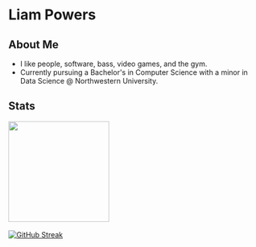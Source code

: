 # Liam Powers

## About Me
* I like people, software, bass, video games, and the gym.
* Currently pursuing a Bachelor's in Computer Science with a minor in Data Science @ Northwestern University.

## Stats

<a href = "https://github.com/anuraghazra/convoychat">
  <img height=200 align="center" src="https://github-readme-stats.vercel.app/api/top-langs/?username=liam-powers&layout=compact" />
</a>

<br>
<br>

<a href="https://git.io/streak-stats">
  <img src="https://github-readme-streak-stats.herokuapp.com?user=liam-powers" alt="GitHub Streak" />
</a>
